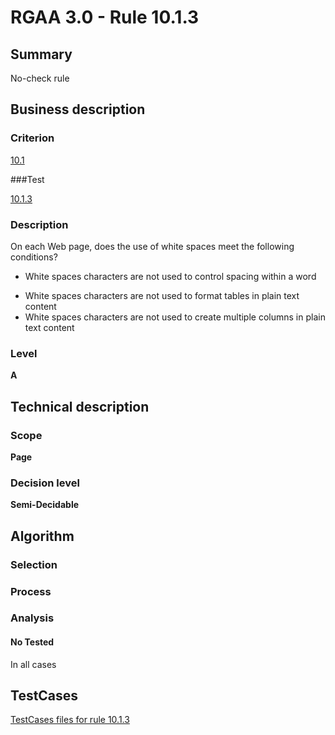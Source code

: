 # RGAA 3.0 -  Rule 10.1.3

## Summary

No-check rule

## Business description

### Criterion

[10.1](http://disic.github.io/rgaa_referentiel_en/RGAA3.0_Criteria_English_version_v1.html#crit-10-1)

###Test

[10.1.3](http://disic.github.io/rgaa_referentiel_en/RGAA3.0_Criteria_English_version_v1.html#test-10-1-3)

### Description
On each Web page, does
    the use of white spaces meet the following conditions?
    <ul><li>White spaces characters are not used to control spacing within a
   word</li>
  <li>White spaces characters are not used to format tables in plain text content</li>
  <li>White spaces characters are not used to create multiple columns in plain text content</li>
    </ul> 


### Level

**A**

## Technical description

### Scope

**Page**

### Decision level

**Semi-Decidable**

## Algorithm

### Selection

### Process

### Analysis

#### No Tested 

In all cases



##  TestCases 

[TestCases files for rule 10.1.3](https://github.com/Asqatasun/Asqatasun/tree/master/rules/rules-rgaa3.0/src/test/resources/testcases/rgaa30/Rgaa30Rule100103/) 


